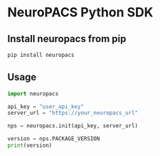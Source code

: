 # NeuroPACS Python SDK

## Install neuropacs from pip

```bash
pip install neuropacs
```

## Usage

```py
import neuropacs

api_key = "user_api_key"
server_url = "https://your_neuropacs_url"

nps = neuropacs.init(api_key, server_url)

version = nps.PACKAGE_VERSION
print(version)
```
